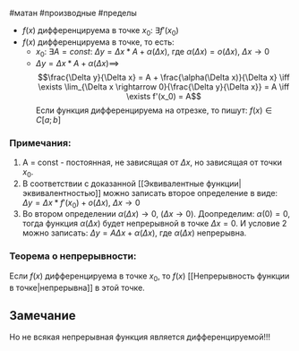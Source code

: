 #матан #производные #пределы 
- $f(x)$ дифференцируема в точке $x_0: \ \exists f'(x_0)$
- $f(x)$ дифференцируема в точке, то есть:
	- $x_0: \ \exists A = const: \ \Delta y = \Delta x * A + \alpha (\Delta x)$, где $\alpha (\Delta x) = o(\Delta x), \ \Delta x \rightarrow 0$
	- $\Delta y = \Delta x * A + \alpha (\Delta x) \implies$ $$\frac{\Delta y}{\Delta x} = A + \frac{\alpha(\Delta x)}{\Delta x} \iff \exists \lim_{\Delta x \rightarrow 0}{\frac{\Delta y}{\Delta x}} = A \iff \exists f'(x_0) = A$$
Если функция дифференцируема на отрезке, то пишут: $f(x) \in C[a; b]$
### Примечания:
1. A = const - постоянная, не зависящая от $\Delta x$, но зависящая от точки $x_0$.
2. В соответствии с доказанной [[Эквивалентные функции|эквивалентностью]] можно записать второе определение в виде: $\Delta y = \Delta x * f'(x_0) + o(\Delta x), \ \Delta x \rightarrow 0$
3. Во втором определении $\alpha (\Delta x) \rightarrow 0, \ (\Delta x \rightarrow 0)$. Доопределим: $\alpha (0) = 0$, тогда функция $\alpha (\Delta x)$ будет непрерывной в точке $\Delta x = 0$. И условие 2 можно записать: $\Delta y = A \Delta x + \alpha (\Delta x)$, где $\alpha (\Delta x)$ непрерывна.
### Теорема о непрерывности:
Если $f(x)$ дифференцируема в точке $x_0$, то $f(x)$ [[Непрерывность функции в точке|непрерывна]] в этой точке.
## Замечание
Но не всякая непрерывная функция является дифференцируемой!!!